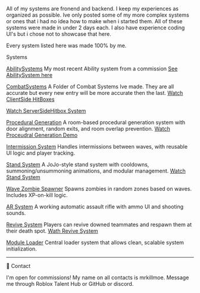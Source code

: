 All of my systems are fronend and backend. I keep my experiences as organized as possible. Ive only posted some of my more complex systems or ones that i had no idea how to make when i started them.
All of these systems were made in under 2 days each. I also have experience coding UI's but i chose not to showcase that here.

Every system listed here was made 100% by me.

Systems

[AbilitySystems](https://github.com/mrkillmoe/Luau-Portfolio/tree/main/AbilitySystem)
My most recent Ability system from a commission
[See AbilitySystem here](https://www.youtube.com/watch?v=JP1tGExD5oI)

[CombatSystems](https://github.com/mrkillmoe/Luau-Portfolio/blob/main/CombatSystems)
A Folder of Combat Systems Ive made. They are all accurate but every new entry will be more accurate then the last.
[Watch ClientSide HitBoxes](https://www.youtube.com/watch?v=KcvRt3xTKSY)

[Watch ServerSideHitbox System](https://www.youtube.com/watch?v=PDd8aZSERZM)

[Procedural Generation](https://github.com/mrkillmoe/Luau-Portfolio/tree/main/Procedural%20Generation)
A room-based procedural generation system with door alignment, random exits, and room overlap prevention.
[Watch Proceudral Generation Demo](https://www.youtube.com/watch?v=hpeCWhB7WmY)

[Intermission System](https://github.com/mrkillmoe/Luau-Portfolio/tree/main/Intermission%20System)
Handles intermissions between waves, with reusable UI logic and player tracking.

[Stand System](https://github.com/mrkillmoe/Luau-Portfolio/tree/main/Stand%20System)
A JoJo-style stand system with cooldowns, summoning/unsummoning animations, and modular management.
[Watch Stand System](https://www.youtube.com/watch?v=kPRpkHYcbh0)

[Wave Zombie Spawner](https://github.com/mrkillmoe/Luau-Portfolio/tree/main/Wave%20System)
Spawns zombies in random zones based on waves. Includes XP-on-kill logic.

[AR System](https://github.com/mrkillmoe/Luau-Portfolio/tree/main/AR%20System)
A working automatic assault rifle with ammo UI and shooting sounds.

[Revive System](https://github.com/mrkillmoe/Luau-Portfolio/tree/main/Revive%20System)
Players can revive downed teammates and respawn them at their death spot.
[Wath Revive System](https://www.youtube.com/watch?v=tQ_82W2stpA)

[Module Loader](https://github.com/mrkillmoe/Luau-Portfolio/tree/main/Module%20Loader)
Central loader system that allows clean, scalable system initialization.



---
💬 Contact

I'm open for commissions! My name on all contacts is mrkillmoe. Message me through Roblox Talent Hub or GitHub or discord.
